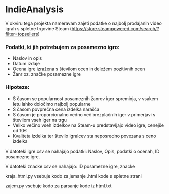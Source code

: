 # IndieAnalysis

V okviru tega projekta nameravam zajeti podatke o najbolj prodajanih video igrah s spletne trgovine Steam (https://store.steampowered.com/search/?filter=topsellers)

### Podatki, ki jih potrebujem za posamezno igro:
- Naslov in opis
- Datum izdaje
- Ocena igre izražena s številom ocen in deležem pozitivnih ocen
- Žanr oz. značke posamezne igre

### Hipoteze:
- S časom se popularnost posameznih žanrov iger spreminja, v vsakem letu lahko določimo najbolj popularne 
- S časom povprečna cena izdelka narašča
- S časom je proporcionalno vedno več brezplačnih iger v primerjavi s številom vseh iger na trgu
- Veliko večino vseh izdelkov na Steam-u predstavljajo video igre, cenejše od 10€
- Kvaliteta izdelka ter število igralcev sta neposredno povezana s ceno izdelka

V datoteki igre.csv se nahajajo podatki: Naslov, Opis, podatki o ocenah, ID posamezne igre.

V datoteki znacke.csv se nahajajo: ID posamezne igre, znacke

kraja_html.py vsebuje kodo za jemanje .html kode s spletne strani

zajem.py vsebuje kodo za parsanje kode iz html.txt
